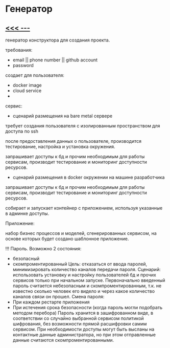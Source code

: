 # Генератор
## [<<< ---](../balancer.md)
генератор конструктора для создания проекта.

требования:

- email || phone number || github account
- password

создает для пользователя:

- docker image
- cloud service
- 

сервис:

- сценарий размещения на bare metal сервере

требует создания пользователя с изолированным пространством для доступа по ssh

после предоставления данных о пользователе, производится тестирование, настройка и установка окружения.

запрашивает доступы к бд и прочим необходимым для работы сервисам, производит тестирование и мониторинг доступности ресурсов.

- сценарий размещения в docker окружении на машине разработчика

запрашивает доступы к бд и прочим необходимым для работы сервисам, производит тестирование и мониторинг доступности ресурсов.

собирает и запускает контейнер с приложением, используя указанные в админке доступы.

Приложение:

набор бизнес процессов и моделей, сгенерированных сервисом, на основе которых будет создано шаблонное приложение.

!!! 
Пароль.
Возможно 2 состояния:
- безопасный
- скомпроментированный
Цель: отказаться от ввода паролей, минимизировать количество каналов передачи пароля.
Сценарий: использовать установку и настройку пользователей бд и прочих сервисов только при начальном запуске. Первоначально введенный пароль считается небезопасным и скомпроментированным, т.к. не известно сколько человек его видело и через какое количество каналов связи он прошел. 
Смена пароля:
- При каждом рестарте приложения
- При истечения срока безопасности (когда пароль могли подобрать методом перебора)
Пароль хранится в зашифрованном виде, в соответствии со случайно выбранной сервисом политикой шифрования, без возможности прямой расшифровки самим сервисом. 
При необходимости доступы могут быть высланы на контактные данные администратора, но при этом отправленные данные считаются скомпроментированными.